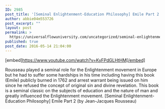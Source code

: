 ```yaml
---
ID: 2985
post_title: '[Seminal Enlightenment-Education Philosophy] Emile Part 2 (by Jean-Jacques Rousseau)'
author: abbie04m553726
post_excerpt: ""
layout: post
permalink: >
  https://universalflowuniversity.com/uncategorized/seminal-enlightenment-education-philosophy-emile-part-2-by-jean-jacques-rousseau/
published: true
post_date: 2016-05-14 21:04:00
---
```

[embed]https://www.youtube.com/watch?v=KyFPdGLHtHM[/embed]<br>
<p>Rousseau played a seminal role for the Enlightenment movement in Europe but he had to suffer some hardships in his time including having this book (Emile) publicly burned in 1762 and arrest warrant being issued on him since he refused the concept of original sin and divine revelation. This book is a seminal classic on the subjects of education and the nature of man and greatly influenced the Enlightenment movement.  
[Seminal Enlightenment-Education Philosophy] Emile Part 2 (by Jean-Jacques Rousseau)</p>